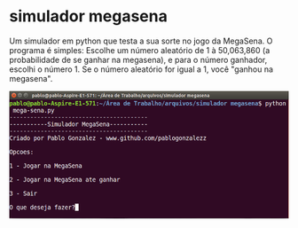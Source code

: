 # simulador megasena
Um simulador em python que testa a sua sorte no jogo da MegaSena.
O programa é simples: Escolhe um número aleatório de 1 à 50,063,860 (a probabilidade de se ganhar na megasena), e para o número ganhador, escolhi o número 1.
Se o número aleatório for igual a 1, você "ganhou na megasena".

![Rodando o Simulador da MegaSena](https://github.com/pablogonzalezz/simulador-megasena/blob/master/preview.png)
